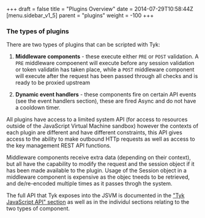 +++
draft = false
title = "Plugins Overview"
date = 2014-07-29T10:58:44Z
[menu.sidebar_v1_5]
    parent = "plugins"
    weight = -100
+++

### The types of plugins

There are two types of plugins that can be scripted with Tyk:

1.  **Middleware components** - these execute either `PRE` or `POST` validation. A `PRE` middleware compoenent will execute before any session validation or token validatin has taken place, while a `POST` middleware component will execute after the request has been passed through all checks and is ready to be proxied upstream

2. **Dynamic event handlers** - these components fire on certain API events (see the event handlers section), these are fired Async and do not have a cooldown timer.

All plugins have access to a limited system API (for access to resources outside of the JavaScript Virtual Machine sandbox) however the contexts of each
plugin are different and have different constraints, this API gives access to the ability to make outbound HTTp requests as well as access to the key management REST API functions.

Middleware components receive extra data (depending on their context), but all have the capability to modify the request and the session object if it 
has been made available to the plugin. Usage of the Session object in a middleware component is expensive as the objec tneeds to be retrieved, and de/re-encoded multiple times as it passes throgh the system.

The full API that Tyk exposes into the JSVM is documented in the ["Tyk JavaScript API" section](plugins/jsvm-api) as well as in the individul sections relating to the two types of component.
